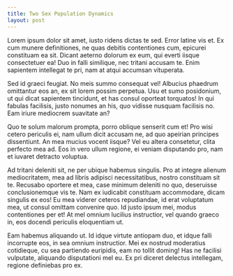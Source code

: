 ```yaml
---
title: Two Sex Population Dynamics
layout: post
---
```

Lorem ipsum dolor sit amet, iusto ridens dictas te sed. Error latine vis et. Ex cum munere definitiones, ne quas debitis contentiones cum, epicurei constituam ea sit. Dicant aeterno dolorum ex eum, qui everti iisque consectetuer ea! Duo in falli similique, nec tritani accusam te. Enim sapientem intellegat te pri, nam at atqui accumsan vituperata.

Sed id graeci feugiat. No meis summo consequat vel! Albucius phaedrum omittantur eos an, ex sit lorem possim perpetua. Usu et sumo posidonium, ut qui dicat sapientem tincidunt, et has consul oporteat torquatos! In qui fabulas facilisis, justo nonumes an his, quo vidisse nusquam facilisis no. Eam iriure mediocrem suavitate an?

Quo te solum malorum prompta, porro oblique senserit cum et! Pro wisi cetero periculis ei, nam ullum dicit accusam ne, ad quo apeirian principes dissentiunt. An mea mucius vocent iisque? Vel eu altera consetetur, clita perfecto mea ad. Eos in vero ullum regione, ei veniam disputando pro, nam et iuvaret detracto voluptua.

Ad tritani deleniti sit, ne per ubique habemus singulis. Pro at integre alienum mediocritatem, mea ad libris adipisci necessitatibus, nostro constituam sit te. Recusabo oportere et mea, case minimum deleniti no quo, deseruisse conclusionemque vis te. Nam ex iudicabit constituam accommodare, dicam singulis ex eos! Eu mea viderer ceteros repudiandae, id erat voluptatum mea, ut consul omittam convenire quo. Id justo ipsum mei, modus contentiones per et! At mel omnium lucilius instructior, vel quando graeco in, eos docendi periculis eloquentiam ut.

Eam habemus aliquando ut. Id idque virtute antiopam duo, et idque falli incorrupte eos, in sea omnium instructior. Mei ex nostrud moderatius cotidieque, cu sea partiendo euripidis, eam no tollit doming! Has ne facilisi vulputate, aliquando disputationi mel eu. Ex pri diceret delectus intellegam, regione definiebas pro ex.
